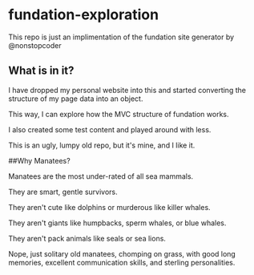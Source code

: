 # fundation-exploration
This repo is just an implimentation of the fundation site generator by @nonstopcoder

## What is in it?
I have dropped my personal website into this and started converting the structure of my page data into an object.

This way, I can explore how the MVC structure of fundation works.

I also created some test content and played around with less.

This is an ugly, lumpy old repo, but it's mine, and I like it.

##Why Manatees?

Manatees are the most under-rated of all sea mammals.

They are smart, gentle survivors.

They aren't cute like dolphins or murderous like killer whales.

They aren't giants like humpbacks, sperm whales, or blue whales.

They aren't pack animals like seals or sea lions.

Nope, just solitary old manatees, chomping on grass, with good long memories, excellent communication skills, and sterling personalities.
